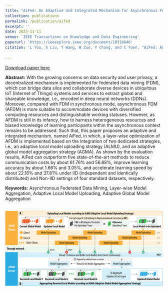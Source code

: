 ```yaml
---
title: "AiFed: An Adaptive and Integrated Mechanism for Asynchronous Federated Data Mining"
collection: publications
permalink: /publication/aifed
excerpt: ''
date: 2023-11-11
venue: 'IEEE Transactions on Knowledge and Data Engineering'
paperurl: 'https://ieeexplore.ieee.org/document/10316646'
citation: 'L You, S Liu, T Wang, B Zuo, Y Chang, and C Yuen, "AiFed: An Adaptive and Integrated Mechanism for Asynchronous Federated Data Mining", IEEE Transactions on Knowledge and Data Engineering, Nov, 2023, doi: 10.1109/TKDE.2023.3332770.'

---
```


[Download paper here](http://nobody910.github.io/files/AiFed.pdf)

**Abstract:** With the growing concerns on data security and user privacy, a decentralized mechanism is implemented for federated data mining (FDM), which can bridge data silos and collaborate diverse devices in ubiquitous IoT (Internet of Things) systems and services to extract global and shareable knowledge, i.e., encoded in deep neural networks (DDNs). Moreover, compared with FDM in synchronous mode, asynchronous FDM (AFDM) is more suitable to accommodate devices with diversified computing resources and distinguishable working statuses. 
However, as AFDM is still in its infancy, how to harness heterogeneous resources and biased knowledge of learning participants within the asynchronous context remains to be addressed. Such that, this paper proposes an adaptive and integrated mechanism, named AiFed, in which, a layer-wise optimization of AFDM is implemented based on the integration of two dedicated strategies, i.e., an adaptive local model uploading strategy (ALMU), and an adaptive global model aggregation strategy (AGMA). As shown by the evaluation results, AiFed can outperform five state-of-the-art methods to reduce communication costs by about 61.76% and 56.88%, improve learning accuracy by about 1.66% and 3.05%, and accelerate learning speed by about 22.16% and 37.81% under IID (independent and identically distributed) and Non-IID settings of four standard datasets, respectively.

**Keywords:** Asynchronous Federated Data Mining, Layer-wise Model Aggregation, Adaptive Local Model Uploading, Adaptive Global Model Aggregation

<br/><img src='/images/papers/AiFed.png' width = "700">
